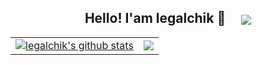 <div align="center">

  <h2>Hello! I'am legalchik 👋       <a href="https://github.com/legalchik"><img align="center" src="https://komarev.com/ghpvc/?username=legalchik" /></a> </h2> 
  <table>
    <td>
      <a href="https://github.com/legalchik"><img align="center" src="https://github-readme-stats.vercel.app/api?username=legalchik&show_icons=true&include_all_commits=true&theme=tokyonight&hide_border=true&bg_color=00000012&title_color=9b00ac" alt="legalchik's github stats" /></a>
    </td>
    <td>
      <a href="https://github.com/legalchik"><img align="center" src="https://github-readme-stats.vercel.app/api/top-langs/?username=legalchik&layout=compact&theme=tokyonight&hide_border=true&bg_color=00000012&title_color=9b00ac" /></a>
    </td>
  </table>
</div>

